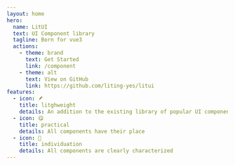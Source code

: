 ```yaml
---
layout: home
hero:
  name: LitUI
  text: UI Component library
  tagline: Born for vue3
  actions:
    - theme: brand
      text: Get Started
      link: /component
    - theme: alt
      text: View on GitHub
      link: https://github.com/liting-yes/litui
features:
  - icon: 🪶
    title: litghweight
    details: An addition to the existing library of popular UI components (Maybe it will be filled)
  - icon: 😋
    title: practical
    details: All components have their place
  - icon: 🐶
    title: individuation
    details: All components are clearly characterized
---
```

